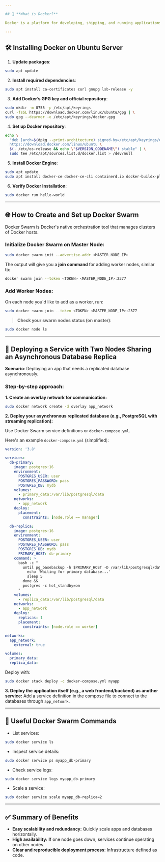 ```yaml
---

## 🐳 **What is Docker?**

Docker is a platform for developing, shipping, and running applications within lightweight containers. Containers encapsulate applications along with all dependencies, ensuring consistent and isolated environments across development, testing, and production stages.

---
```


## 🛠 **Installing Docker on Ubuntu Server**

1. **Update packages**:
```bash
sudo apt update
```

2. **Install required dependencies**:
```bash
sudo apt install ca-certificates curl gnupg lsb-release -y
```

3. **Add Docker’s GPG key and official repository**:
```bash
sudo mkdir -m 0755 -p /etc/apt/keyrings
curl -fsSL https://download.docker.com/linux/ubuntu/gpg | \
sudo gpg --dearmor -o /etc/apt/keyrings/docker.gpg
```

4. **Set up Docker repository**:
```bash
echo \
  "deb [arch=$(dpkg --print-architecture) signed-by=/etc/apt/keyrings/docker.gpg] \
  https://download.docker.com/linux/ubuntu \
  $(. /etc/os-release && echo \"$VERSION_CODENAME\") stable" | \
  sudo tee /etc/apt/sources.list.d/docker.list > /dev/null
```

5. **Install Docker Engine**:
```bash
sudo apt update
sudo apt install docker-ce docker-ce-cli containerd.io docker-buildx-plugin docker-compose-plugin -y
```

6. **Verify Docker Installation**:
```bash
sudo docker run hello-world
```

---

## 🌐 **How to Create and Set up Docker Swarm**

Docker Swarm is Docker's native orchestration tool that manages clusters of Docker hosts.

### Initialize Docker Swarm on Master Node:

```bash
sudo docker swarm init --advertise-addr <MASTER_NODE_IP>
```

The output will give you a **join command** for adding worker nodes, similar to:
```bash
docker swarm join --token <TOKEN> <MASTER_NODE_IP>:2377
```

### Add Worker Nodes:

On each node you'd like to add as a worker, run:

```bash
sudo docker swarm join --token <TOKEN> <MASTER_NODE_IP>:2377
```

> **Check your swarm nodes status (on master)**:
```bash
sudo docker node ls
```

---

## 🚀 **Deploying a Service with Two Nodes Sharing an Asynchronous Database Replica**

**Scenario**: Deploying an app that needs a replicated database asynchronously.

### Step-by-step approach:

**1. Create an overlay network for communication:**
```bash
sudo docker network create -d overlay app_network
```

**2. Deploy your asynchronous replicated database (e.g., PostgreSQL with streaming replication):**

Use Docker Swarm service definitions or `docker-compose.yml`.

Here's an example `docker-compose.yml` (simplified):

```yaml
version: '3.8'

services:
  db-primary:
    image: postgres:16
    environment:
      POSTGRES_USER: user
      POSTGRES_PASSWORD: pass
      POSTGRES_DB: mydb
    volumes:
      - primary_data:/var/lib/postgresql/data
    networks:
      - app_network
    deploy:
      placement:
        constraints: [node.role == manager]

  db-replica:
    image: postgres:16
    environment:
      POSTGRES_USER: user
      POSTGRES_PASSWORD: pass
      POSTGRES_DB: mydb
      PRIMARY_HOST: db-primary
    command: >
      bash -c "
        until pg_basebackup -h $PRIMARY_HOST -D /var/lib/postgresql/data -U user -P -W --wal-method=stream; do
          echo 'Waiting for primary database...'
          sleep 5
        done &&
        postgres -c hot_standby=on
      "
    volumes:
      - replica_data:/var/lib/postgresql/data
    networks:
      - app_network
    deploy:
      replicas: 1
      placement:
        constraints: [node.role == worker]

networks:
  app_network:
    external: true

volumes:
  primary_data:
  replica_data:
```

Deploy with:
```bash
sudo docker stack deploy -c docker-compose.yml myapp
```

**3. Deploy the application itself (e.g., a web frontend/backend) as another service:**
Add a service definition in the compose file to connect to the databases through `app_network`.

---

## 🔎 **Useful Docker Swarm Commands**

- List services:
```bash
sudo docker service ls
```

- Inspect service details:
```bash
sudo docker service ps myapp_db-primary
```

- Check service logs:
```bash
sudo docker service logs myapp_db-primary
```

- Scale a service:
```bash
sudo docker service scale myapp_db-replica=2
```

---

## ✅ **Summary of Benefits**

- **Easy scalability and redundancy:** Quickly scale apps and databases horizontally.
- **High availability:** If one node goes down, services continue operating on other nodes.
- **Clear and reproducible deployment process:** Infrastructure defined as code.

